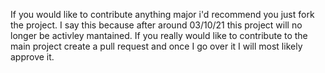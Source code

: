 If you would like to contribute anything major i'd recommend you just fork the project. I say this because after around 03/10/21 this project will no longer be activley mantained.
If you really would like to contribute to the main project create a pull request and once I go over it I will most likely approve it.
